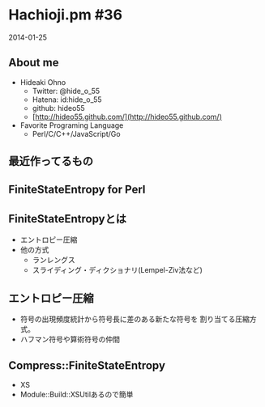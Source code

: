 Hachioji.pm #36
===

2014-01-25

About me
---
<!-- data-rotz=90 -->

* Hideaki Ohno
	* Twitter: @hide_o_55
    * Hatena: id:hide_o_55
    * github: hideo55
    * [http://hideo55.github.com/](http://hideo55.github.com/)
* Favorite Programing Language
    * Perl/C/C++/JavaScript/Go

<!-- data-roty=90 -->

最近作ってるもの
---

FiniteStateEntropy for Perl
---

<!-- data-roty=90 -->

FiniteStateEntropyとは
----

* エントロピー圧縮
* 他の方式
    * ランレングス
    * スライディング・ディクショナリ(Lempel-Ziv法など)

エントロピー圧縮
----

* 符号の出現頻度統計から符号長に差のある新たな符号を 割り当てる圧縮方式。
* ハフマン符号や算術符号の仲間

Compress::FiniteStateEntropy
----

* XS
* Module::Build::XSUtilあるので簡単

